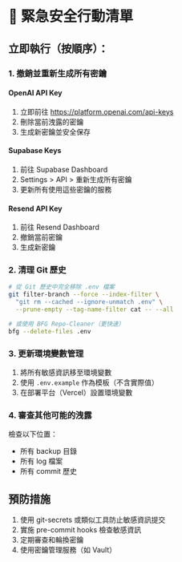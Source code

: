 # 🚨 緊急安全行動清單

## 立即執行（按順序）：

### 1. 撤銷並重新生成所有密鑰

#### OpenAI API Key

1. 立即前往 https://platform.openai.com/api-keys
2. 刪除當前洩露的密鑰
3. 生成新密鑰並安全保存

#### Supabase Keys

1. 前往 Supabase Dashboard
2. Settings > API > 重新生成所有密鑰
3. 更新所有使用這些密鑰的服務

#### Resend API Key

1. 前往 Resend Dashboard
2. 撤銷當前密鑰
3. 生成新密鑰

### 2. 清理 Git 歷史

```bash
# 從 Git 歷史中完全移除 .env 檔案
git filter-branch --force --index-filter \
  "git rm --cached --ignore-unmatch .env" \
  --prune-empty --tag-name-filter cat -- --all

# 或使用 BFG Repo-Cleaner（更快速）
bfg --delete-files .env
```

### 3. 更新環境變數管理

1. 將所有敏感資訊移至環境變數
2. 使用 `.env.example` 作為模板（不含實際值）
3. 在部署平台（Vercel）設置環境變數

### 4. 審查其他可能的洩露

檢查以下位置：

- 所有 backup 目錄
- 所有 log 檔案
- 所有 commit 歷史

## 預防措施

1. 使用 git-secrets 或類似工具防止敏感資訊提交
2. 實施 pre-commit hooks 檢查敏感資訊
3. 定期審查和輪換密鑰
4. 使用密鑰管理服務（如 Vault）

